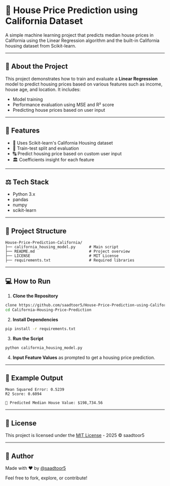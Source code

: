 # 🏡 House Price Prediction using California Dataset

A simple machine learning project that predicts median house prices in California using the Linear Regression algorithm and the built-in California housing dataset from Scikit-learn.

---

## 🧬 About the Project

This project demonstrates how to train and evaluate a **Linear Regression** model to predict housing prices based on various features such as income, house age, and location. It includes:

* Model training
* Performance evaluation using MSE and R² score
* Predicting house prices based on user input

---

## 🚀 Features

* 🔢 Uses Scikit-learn's California Housing dataset
* 🔄 Train-test split and evaluation
* 🔠 Predict housing price based on custom user input
* 🏛️ Coefficients insight for each feature

---

## ⚖️ Tech Stack

* Python 3.x
* pandas
* numpy
* scikit-learn

---

## 📁 Project Structure

```
House-Price-Prediction-California/
├── california_housing_model.py      # Main script
├── README.md                        # Project overview
├── LICENSE                          # MIT License
├── requirements.txt                 # Required libraries
```

---

## 💻 How to Run

1. **Clone the Repository**

```bash
clone https://github.com/saadtoor5/House-Price-Prediction-using-California-Dataset.git
cd California-Housing-Price-Prediction
```

2. **Install Dependencies**

```bash
pip install -r requirements.txt
```

3. **Run the Script**

```bash
python california_housing_model.py
```

4. **Input Feature Values** as prompted to get a housing price prediction.

---

## 🌆 Example Output

```
Mean Squared Error: 0.5239
R2 Score: 0.6094

🏡 Predicted Median House Value: $198,734.56
```

---

## 📄 License

This project is licensed under the [MIT License](LICENSE) - 2025 © saadtoor5

---

## 👤 Author

Made with ❤️ by [@saadtoor5](https://github.com/saadtoor5)

Feel free to fork, explore, or contribute!
